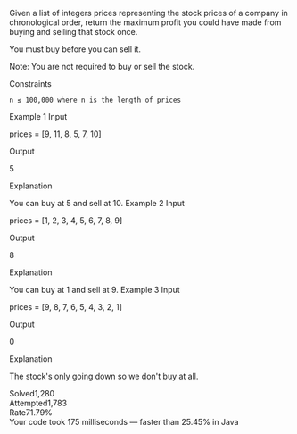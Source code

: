 Given a list of integers prices representing the stock prices of a company in chronological order, return the maximum profit you could have made from buying and selling that stock once.

You must buy before you can sell it.

Note: You are not required to buy or sell the stock.

Constraints

    n ≤ 100,000 where n is the length of prices

Example 1
Input

prices = [9, 11, 8, 5, 7, 10]

Output

5

Explanation

You can buy at 5 and sell at 10.
Example 2
Input

prices = [1, 2, 3, 4, 5, 6, 7, 8, 9]

Output

8

Explanation

You can buy at 1 and sell at 9.
Example 3
Input

prices = [9, 8, 7, 6, 5, 4, 3, 2, 1]

Output

0

Explanation

The stock's only going down so we don't buy at all.  

Solved1,280  
Attempted1,783  
Rate71.79%  
Your code took 175 milliseconds — faster than 25.45% in Java